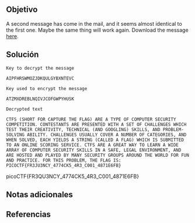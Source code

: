 ## Objetivo
A second message has come in the mail, and it seems almost identical to the first one. Maybe the same thing will work again. Download the message [here](https://artifacts.picoctf.net/c/181/message.txt).
## Solución

```
Key to decrypt the message

AIPFHRSWMOZJDKQULGYBXNTEVC

Key used to encrypt the message

ATZMXDREBLNQIVJCOFGWPYHUSK

Decrypted text

CTFS (SHORT FOR CAPTURE THE FLAG) ARE A TYPE OF COMPUTER SECURITY COMPETITION. CONTESTANTS ARE PRESENTED WITH A SET OF CHALLENGES WHICH TEST THEIR CREATIVITY, TECHNICAL (AND GOOGLING) SKILLS, AND PROBLEM-SOLVING ABILITY. CHALLENGES USUALLY COVER A NUMBER OF CATEGORIES, AND WHEN SOLVED, EACH YIELDS A STRING (CALLED A FLAG) WHICH IS SUBMITTED TO AN ONLINE SCORING SERVICE. CTFS ARE A GREAT WAY TO LEARN A WIDE ARRAY OF COMPUTER SECURITY SKILLS IN A SAFE, LEGAL ENVIRONMENT, AND ARE HOSTED AND PLAYED BY MANY SECURITY GROUPS AROUND THE WORLD FOR FUN AND PRACTICE. FOR THIS PROBLEM, THE FLAG IS: PICOCTF{FR3JU3NCY_4774CK5_4R3_C001_4871E6FB}
```
picoCTF{FR3QU3NCY_4774CK5_4R3_C001_4871E6FB}
## Notas adicionales
## Referencias